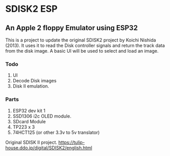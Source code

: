 # SDISK2 ESP

## An Apple 2 floppy Emulator using ESP32

This is a project to update the original SDISK2 project by Koichi Nishida (2013).
It uses it to read the Disk controller signals and return the track data from the disk image.
A basic UI will be used to select and load an image.

### Todo

1. UI
2. Decode Disk images
3. Disk II emulation.

### Parts

1. ESP32 dev kit 1
2. SSD1306 i2c OLED module.
3. SDcard Module
4. TP223 x 3
5. 74HCT125 (or other 3.3v to 5v translator)

Original SDISK II project.
<https://tulip-house.ddo.jp/digital/SDISK2/english.html>
